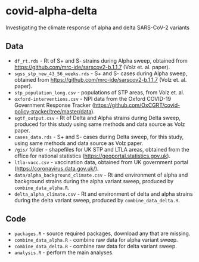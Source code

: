 # covid-alpha-delta
Investigating the climate response of alpha and delta SARS-CoV-2 variants

## Data

 - `df_rt.rds` - Rt of S+ and S- strains during Alpha sweep, obtained from https://github.com/mrc-ide/sarscov2-b.1.1.7 (Volz et. al. paper).
 - `sgss_stp_new_43_56_weeks.rds` - S+ and S- cases during Alpha sweep, obtained from https://github.com/mrc-ide/sarscov2-b.1.1.7 (Volz et. al. paper).
 - `stp_population_long.csv` - populations of STP areas, from Volz et. al.
 - `oxford-interventions.csv` - NPI data from the Oxford COVID-19 Government Response Tracker (https://github.com/OxCGRT/covid-policy-tracker/tree/master/data).
 - `sgtf_output.csv` - Rt of Delta and Alpha strains during Delta sweep, produced for this study using same methods and data source as Volz paper.
 - `cases_data.rds` - S+ and S- cases during Delta sweep, for this study, using same methods and data source as Volz paper.
 - `/gis/` folder - shapefiles for UK STP and LTLA areas, obtained from the office for national statistics (https://geoportal.statistics.gov.uk).
 - `ltla-vacc.csv` - vaccination data, obtained from UK government portal (https://coronavirus.data.gov.uk/).
 - `data/alpha_background_climate.csv` - Rt and environment of alpha and background strains during the alpha variant sweep, produced by `combine_data_alpha.R`.
 - `delta_alpha_climate.csv` - Rt and environment of delta and alpha strains during the delta variant sweep, produced by `combine_data_delta.R`.


## Code

- `packages.R` - source required packages, download any that are missing.
- `combine_data_alpha.R` - combine raw data for alpha variant sweep.
- `combine_data_delta.R` - combine raw data for delta variant sweep.
- `analysis.R` - perform the main analyses.